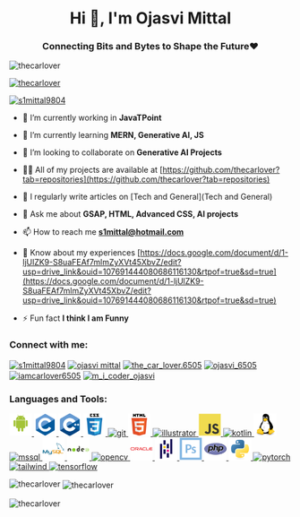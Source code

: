 <h1 align="center">Hi 👋, I'm Ojasvi Mittal</h1>
<h3 align="center">Connecting Bits and Bytes to Shape the Future❤️</h3>

<p align="left"> <img src="https://komarev.com/ghpvc/?username=thecarlover&label=Profile%20views&color=0e75b6&style=flat" alt="thecarlover" /> </p>

<p align="left"> <a href="https://github.com/ryo-ma/github-profile-trophy"><img src="https://github-profile-trophy.vercel.app/?username=thecarlover" alt="thecarlover" /></a> </p>

<p align="left"> <a href="https://twitter.com/s1mittal9804" target="blank"><img src="https://img.shields.io/twitter/follow/s1mittal9804?logo=twitter&style=for-the-badge" alt="s1mittal9804" /></a> </p>

- 🔭 I’m currently working in **JavaTPoint**

- 🌱 I’m currently learning **MERN, Generative AI, JS**

- 👯 I’m looking to collaborate on **Generative AI Projects**

- 👨‍💻 All of my projects are available at [https://github.com/thecarlover?tab=repositories](https://github.com/thecarlover?tab=repositories)

- 📝 I regularly write articles on [Tech and General](Tech and General)

- 💬 Ask me about **GSAP, HTML, Advanced CSS, AI projects**

- 📫 How to reach me **s1mittal@hotmail.com**

- 📄 Know about my experiences [https://docs.google.com/document/d/1-ljUlZK9-S8uaFEAf7mlmZyXVt45XbvZ/edit?usp=drive_link&ouid=107691444080686116130&rtpof=true&sd=true](https://docs.google.com/document/d/1-ljUlZK9-S8uaFEAf7mlmZyXVt45XbvZ/edit?usp=drive_link&ouid=107691444080686116130&rtpof=true&sd=true)

- ⚡ Fun fact **I think I am Funny**

<h3 align="left">Connect with me:</h3>
<p align="left">
<a href="https://twitter.com/s1mittal9804" target="blank"><img align="center" src="https://raw.githubusercontent.com/rahuldkjain/github-profile-readme-generator/master/src/images/icons/Social/twitter.svg" alt="s1mittal9804" height="30" width="40" /></a>
<a href="https://linkedin.com/in/ojasvi mittal" target="blank"><img align="center" src="https://raw.githubusercontent.com/rahuldkjain/github-profile-readme-generator/master/src/images/icons/Social/linked-in-alt.svg" alt="ojasvi mittal" height="30" width="40" /></a>
<a href="https://instagram.com/the_car_lover.6505" target="blank"><img align="center" src="https://raw.githubusercontent.com/rahuldkjain/github-profile-readme-generator/master/src/images/icons/Social/instagram.svg" alt="the_car_lover.6505" height="30" width="40" /></a>
<a href="https://www.codechef.com/users/ojasvi_6505" target="blank"><img align="center" src="https://cdn.jsdelivr.net/npm/simple-icons@3.1.0/icons/codechef.svg" alt="ojasvi_6505" height="30" width="40" /></a>
<a href="https://www.hackerrank.com/iamcarlover6505" target="blank"><img align="center" src="https://raw.githubusercontent.com/rahuldkjain/github-profile-readme-generator/master/src/images/icons/Social/hackerrank.svg" alt="iamcarlover6505" height="30" width="40" /></a>
<a href="https://auth.geeksforgeeks.org/user/m_i_coder_ojasvi" target="blank"><img align="center" src="https://raw.githubusercontent.com/rahuldkjain/github-profile-readme-generator/master/src/images/icons/Social/geeks-for-geeks.svg" alt="m_i_coder_ojasvi" height="30" width="40" /></a>
</p>

<h3 align="left">Languages and Tools:</h3>
<p align="left"> <a href="https://developer.android.com" target="_blank" rel="noreferrer"> <img src="https://raw.githubusercontent.com/devicons/devicon/master/icons/android/android-original-wordmark.svg" alt="android" width="40" height="40"/> </a> <a href="https://www.cprogramming.com/" target="_blank" rel="noreferrer"> <img src="https://raw.githubusercontent.com/devicons/devicon/master/icons/c/c-original.svg" alt="c" width="40" height="40"/> </a> <a href="https://www.w3schools.com/cpp/" target="_blank" rel="noreferrer"> <img src="https://raw.githubusercontent.com/devicons/devicon/master/icons/cplusplus/cplusplus-original.svg" alt="cplusplus" width="40" height="40"/> </a> <a href="https://www.w3schools.com/css/" target="_blank" rel="noreferrer"> <img src="https://raw.githubusercontent.com/devicons/devicon/master/icons/css3/css3-original-wordmark.svg" alt="css3" width="40" height="40"/> </a> <a href="https://git-scm.com/" target="_blank" rel="noreferrer"> <img src="https://www.vectorlogo.zone/logos/git-scm/git-scm-icon.svg" alt="git" width="40" height="40"/> </a> <a href="https://www.w3.org/html/" target="_blank" rel="noreferrer"> <img src="https://raw.githubusercontent.com/devicons/devicon/master/icons/html5/html5-original-wordmark.svg" alt="html5" width="40" height="40"/> </a> <a href="https://www.adobe.com/in/products/illustrator.html" target="_blank" rel="noreferrer"> <img src="https://www.vectorlogo.zone/logos/adobe_illustrator/adobe_illustrator-icon.svg" alt="illustrator" width="40" height="40"/> </a> <a href="https://developer.mozilla.org/en-US/docs/Web/JavaScript" target="_blank" rel="noreferrer"> <img src="https://raw.githubusercontent.com/devicons/devicon/master/icons/javascript/javascript-original.svg" alt="javascript" width="40" height="40"/> </a> <a href="https://kotlinlang.org" target="_blank" rel="noreferrer"> <img src="https://www.vectorlogo.zone/logos/kotlinlang/kotlinlang-icon.svg" alt="kotlin" width="40" height="40"/> </a> <a href="https://www.linux.org/" target="_blank" rel="noreferrer"> <img src="https://raw.githubusercontent.com/devicons/devicon/master/icons/linux/linux-original.svg" alt="linux" width="40" height="40"/> </a> <a href="https://www.microsoft.com/en-us/sql-server" target="_blank" rel="noreferrer"> <img src="https://www.svgrepo.com/show/303229/microsoft-sql-server-logo.svg" alt="mssql" width="40" height="40"/> </a> <a href="https://www.mysql.com/" target="_blank" rel="noreferrer"> <img src="https://raw.githubusercontent.com/devicons/devicon/master/icons/mysql/mysql-original-wordmark.svg" alt="mysql" width="40" height="40"/> </a> <a href="https://nodejs.org" target="_blank" rel="noreferrer"> <img src="https://raw.githubusercontent.com/devicons/devicon/master/icons/nodejs/nodejs-original-wordmark.svg" alt="nodejs" width="40" height="40"/> </a> <a href="https://opencv.org/" target="_blank" rel="noreferrer"> <img src="https://www.vectorlogo.zone/logos/opencv/opencv-icon.svg" alt="opencv" width="40" height="40"/> </a> <a href="https://www.oracle.com/" target="_blank" rel="noreferrer"> <img src="https://raw.githubusercontent.com/devicons/devicon/master/icons/oracle/oracle-original.svg" alt="oracle" width="40" height="40"/> </a> <a href="https://pandas.pydata.org/" target="_blank" rel="noreferrer"> <img src="https://raw.githubusercontent.com/devicons/devicon/2ae2a900d2f041da66e950e4d48052658d850630/icons/pandas/pandas-original.svg" alt="pandas" width="40" height="40"/> </a> <a href="https://www.photoshop.com/en" target="_blank" rel="noreferrer"> <img src="https://raw.githubusercontent.com/devicons/devicon/master/icons/photoshop/photoshop-line.svg" alt="photoshop" width="40" height="40"/> </a> <a href="https://www.php.net" target="_blank" rel="noreferrer"> <img src="https://raw.githubusercontent.com/devicons/devicon/master/icons/php/php-original.svg" alt="php" width="40" height="40"/> </a> <a href="https://www.python.org" target="_blank" rel="noreferrer"> <img src="https://raw.githubusercontent.com/devicons/devicon/master/icons/python/python-original.svg" alt="python" width="40" height="40"/> </a> <a href="https://pytorch.org/" target="_blank" rel="noreferrer"> <img src="https://www.vectorlogo.zone/logos/pytorch/pytorch-icon.svg" alt="pytorch" width="40" height="40"/> </a> <a href="https://tailwindcss.com/" target="_blank" rel="noreferrer"> <img src="https://www.vectorlogo.zone/logos/tailwindcss/tailwindcss-icon.svg" alt="tailwind" width="40" height="40"/> </a> <a href="https://www.tensorflow.org" target="_blank" rel="noreferrer"> <img src="https://www.vectorlogo.zone/logos/tensorflow/tensorflow-icon.svg" alt="tensorflow" width="40" height="40"/> </a> </p>

<p><img align="left" src="https://github-readme-stats.vercel.app/api/top-langs?username=thecarlover&show_icons=true&locale=en&layout=compact" alt="thecarlover" /></p>

<p>&nbsp;<img align="center" src="https://github-readme-stats.vercel.app/api?username=thecarlover&show_icons=true&locale=en" alt="thecarlover" /></p>

<p><img align="center" src="https://github-readme-streak-stats.herokuapp.com/?user=thecarlover&" alt="thecarlover" /></p>
